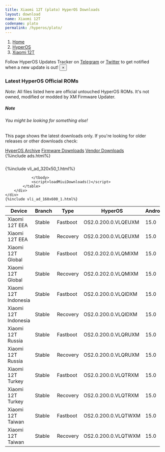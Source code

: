 ```yaml
---
title: Xiaomi 12T (plato) HyperOS Downloads
layout: download
name: Xiaomi 12T
codename: plato
permalink: /hyperos/plato/
---
```

<nav aria-label="breadcrumb">
    <ol class="breadcrumb">
        <li class="breadcrumb-item"><a href="/">Home</a></li>
        <li class="breadcrumb-item"><a href="/hyperos/">HyperOS</a></li>
        <li class="breadcrumb-item active" aria-current="page"><a href="/hyperos/plato/">Xiaomi 12T</a></li>
    </ol>
</nav>
<div class="alert alert-primary alert-dismissible fade show" role="alert">
    Follow HyperOS Updates Tracker on <a href="https://t.me/MIUIUpdatesTracker" class="alert-link">Telegram</a>
     or <a href="https://twitter.com/MiFwUpdater" class="alert-link">Twitter</a> to get notified when a new update is out!
    <button type="button" class="close" data-dismiss="alert" aria-label="Close">
        <span aria-hidden="true">&times;</span>
    </button>
</div>

### Latest HyperOS Official ROMs
*Note*: All files listed here are official untouched HyperOS ROMs. It's not owned, modified or modded by XM Firmware Updater.
<div class="card">
  <div class="card-body">
    <h5 class="card-title">Note</h5>
    <h6 class="card-subtitle mb-2 text-muted">You might be looking for something else!</h6>
    <p class="card-text">This page shows the latest downloads only.
     If you're looking for older releases or other downloads check:</p>
    <a href="/archive/hyperos/plato/" class="card-link">HyperOS Archive</a>
    <a href="/firmware/plato/" class="card-link">Firmware Downloads</a>
    <a href="/vendor/plato/" class="card-link">Vendor Downloads</a>
  </div>
</div>
{%include ads.html%}
<div class="row justify-content-center">
    <div class="col-10">
        <div class="table-responsive-md" style="margin-top: 25px;">
            {%include vli_ad_320x50_1.html%}
            <table id="miui" class="display dt-responsive nowrap compact table table-striped table-hover table-sm">
                <thead class="thead-dark">
                    <tr>
                        <th data-ref="device">Device</th>
                        <th data-ref="branch">Branch</th>
                        <th data-ref="type">Type</th>
                        <th data-ref="miui">HyperOS</th>
                        <th data-ref="android">Android</th>
                        <th data-ref="size">Size</th>
                        <th data-ref="size">Date</th>
                        <th data-ref="link">Link</th>
                    </tr>
                </thead>
                <tbody>
                <tr><td>Xiaomi 12T EEA</td><td>Stable</td><td>Fastboot</td><td>OS2.0.200.0.VLQEUXM</td><td>15.0</td><td>7.0 GB</td><td>2025-07-14</td><td><a href="/hyperos/plato/stable/OS2.0.200.0.VLQEUXM/">Download</a></td></tr>
<tr><td>Xiaomi 12T EEA</td><td>Stable</td><td>Recovery</td><td>OS2.0.200.0.VLQEUXM</td><td>15.0</td><td>5.9 GB</td><td>2025-07-22</td><td><a href="/hyperos/plato/stable/OS2.0.200.0.VLQEUXM/">Download</a></td></tr>
<tr><td>Xiaomi 12T Global</td><td>Stable</td><td>Fastboot</td><td>OS2.0.202.0.VLQMIXM</td><td>15.0</td><td>6.9 GB</td><td>2025-07-14</td><td><a href="/hyperos/plato/stable/OS2.0.202.0.VLQMIXM/">Download</a></td></tr>
<tr><td>Xiaomi 12T Global</td><td>Stable</td><td>Recovery</td><td>OS2.0.202.0.VLQMIXM</td><td>15.0</td><td>5.8 GB</td><td>2025-07-22</td><td><a href="/hyperos/plato/stable/OS2.0.202.0.VLQMIXM/">Download</a></td></tr>
<tr><td>Xiaomi 12T Indonesia</td><td>Stable</td><td>Fastboot</td><td>OS2.0.200.0.VLQIDXM</td><td>15.0</td><td>6.7 GB</td><td>2025-07-15</td><td><a href="/hyperos/plato/stable/OS2.0.200.0.VLQIDXM/">Download</a></td></tr>
<tr><td>Xiaomi 12T Indonesia</td><td>Stable</td><td>Recovery</td><td>OS2.0.200.0.VLQIDXM</td><td>15.0</td><td>5.7 GB</td><td>2025-07-22</td><td><a href="/hyperos/plato/stable/OS2.0.200.0.VLQIDXM/">Download</a></td></tr>
<tr><td>Xiaomi 12T Russia</td><td>Stable</td><td>Fastboot</td><td>OS2.0.200.0.VLQRUXM</td><td>15.0</td><td>6.9 GB</td><td>2025-07-15</td><td><a href="/hyperos/plato/stable/OS2.0.200.0.VLQRUXM/">Download</a></td></tr>
<tr><td>Xiaomi 12T Russia</td><td>Stable</td><td>Recovery</td><td>OS2.0.200.0.VLQRUXM</td><td>15.0</td><td>5.8 GB</td><td>2025-07-24</td><td><a href="/hyperos/plato/stable/OS2.0.200.0.VLQRUXM/">Download</a></td></tr>
<tr><td>Xiaomi 12T Turkey</td><td>Stable</td><td>Fastboot</td><td>OS2.0.200.0.VLQTRXM</td><td>15.0</td><td>6.7 GB</td><td>2025-07-15</td><td><a href="/hyperos/plato/stable/OS2.0.200.0.VLQTRXM/">Download</a></td></tr>
<tr><td>Xiaomi 12T Turkey</td><td>Stable</td><td>Recovery</td><td>OS2.0.200.0.VLQTRXM</td><td>15.0</td><td>5.8 GB</td><td>2025-07-22</td><td><a href="/hyperos/plato/stable/OS2.0.200.0.VLQTRXM/">Download</a></td></tr>
<tr><td>Xiaomi 12T Taiwan</td><td>Stable</td><td>Fastboot</td><td>OS2.0.200.0.VLQTWXM</td><td>15.0</td><td>6.6 GB</td><td>2025-07-15</td><td><a href="/hyperos/plato/stable/OS2.0.200.0.VLQTWXM/">Download</a></td></tr>
<tr><td>Xiaomi 12T Taiwan</td><td>Stable</td><td>Recovery</td><td>OS2.0.200.0.VLQTWXM</td><td>15.0</td><td>5.6 GB</td><td>2025-07-24</td><td><a href="/hyperos/plato/stable/OS2.0.200.0.VLQTWXM/">Download</a></td></tr>

                </tbody>
                <script>loadMiuiDownloads()</script>
            </table>
        </div>
    </div>
    {%include vli_ad_160x600_1.html%}
</div>

